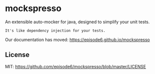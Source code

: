 # mockspresso
An extensible auto-mocker for java, designed to simplify your unit tests.

`It's like dependency injection for your tests.`

Our documentation has moved: https://episode6.github.io/mockspresso

## License
MIT: https://github.com/episode6/mockspresso/blob/master/LICENSE
